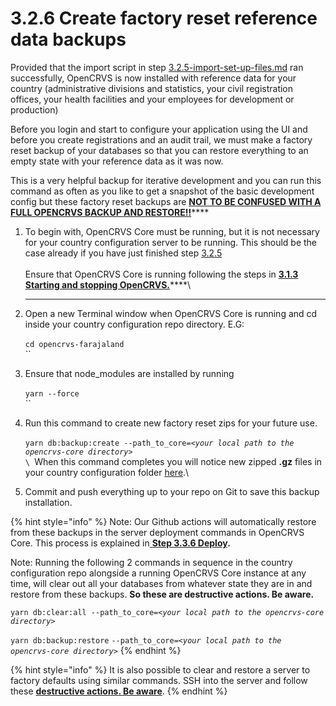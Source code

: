 # 3.2.6 Create factory reset reference data backups

Provided that the import script in step [3.2.5-import-set-up-files.md](3.2.5-import-set-up-files.md "mention") ran successfully, OpenCRVS is now installed with reference data for your country (administrative divisions and statistics, your civil registration offices, your health facilities and your employees for development or production)

Before you login and start to configure your application using the UI and before you create registrations and an audit trail, we must make a factory reset backup of your databases so that you can restore everything to an empty state with your reference data as it was now.

This is a very helpful backup for iterative development and you can run this command as often as you like to get a snapshot of the basic development config but these factory reset backups are [**NOT TO BE CONFUSED WITH A FULL OPENCRVS BACKUP AND RESTORE!!**](../3.3-set-up-a-server-hosted-environment/3.3.7-automated-and-manual-backup-and-manual-restore.md)****

1. To begin with, OpenCRVS Core must be running, but it is not necessary for your country configuration server to be running.  This should be the case already if you have just finished step [3.2.5](3.2.5-import-set-up-files.md)\
   \
   Ensure that OpenCRVS Core is running following the steps in [**3.1.3 Starting and stopping OpenCRVS.**](../3.1-set-up-a-development-environment/3.1.3-starting-and-stopping-opencrvs.md)****\
   ****
2. Open a new Terminal window when OpenCRVS Core is running and cd inside your country configuration repo directory.  E.G:\
   \
   `cd opencrvs-farajaland`\
   ``
3. Ensure that node\_modules are installed by running\
   \
   `yarn --force`\
   ``
4. Run this command  to create new factory reset zips for your future use. \
   \
   `yarn db:backup:create --path_to_core=`_`<your local path to the opencrvs-core directory>`_\
   ``\
   ``When this command completes you will notice new zipped **.gz** files in your country configuration folder [here](https://github.com/opencrvs/opencrvs-farajaland/tree/master/backups).\

5. Commit and push everything up to your repo on Git to save this backup installation.&#x20;

{% hint style="info" %}
Note: Our Github actions will automatically restore from these backups in the server deployment commands in OpenCRVS Core. This process is explained in[ **Step 3.3.6 Deploy**](../3.3-set-up-a-server-hosted-environment/3.3.6-deploy-automated-and-manual.md)**.**

Note: Running the following 2 commands in sequence in the country configuration repo alongside a running OpenCRVS Core instance at any time, will clear out all your databases from whatever state they are in and restore from these backups.  **So these are destructive actions. Be aware.**

`yarn db:clear:all --path_to_core=`_`<your local path to the opencrvs-core directory>`_

`yarn db:backup:restore` `--path_to_core=`_`<your local path to the opencrvs-core directory>`_
{% endhint %}

{% hint style="info" %}
It is also possible to clear and restore a server to factory defaults using similar commands.  SSH into the server and follow these [**destructive actions.  Be aware**](../3.3-set-up-a-server-hosted-environment/3.3.8-clearing-and-restoring-a-server-to-factory-reset-data.md).
{% endhint %}

